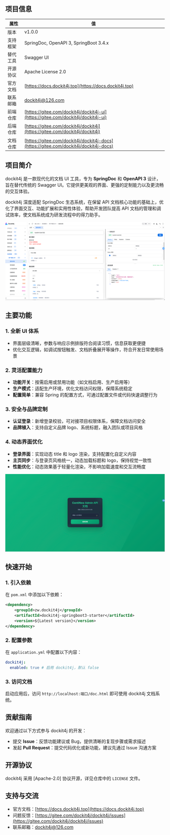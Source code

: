 ## 项目信息
| 属性                | 值                                                                 |
| ------------------- | ------------------------------------------------------------------ |
| 版本                | v1.0.0                                                            |
| 支持框架            | SpringDoc, OpenAPI 3, SpringBoot 3.4.x                            |
| 替代工具            | Swagger UI                                                         |
| 开源协议            | Apache License 2.0                                                |
| 官方文档            | [https://docs.dockit4j.top](https://docs.dockit4j.top)           |
| 联系邮箱            | dockit4j@126.com                                                  |
| 前端仓库            | [https://gitee.com/dockit4j/dockit4j-ui](https://gitee.com/dockit4j/dockit4j-ui) |
| 后端仓库            | [https://gitee.com/dockit4j/dockit4j](https://gitee.com/dockit4j/dockit4j) |
| 文档仓库            | [https://gitee.com/dockit4j/dockit4j-docs](https://gitee.com/dockit4j/dockit4j-docs) |

## 项目简介
dockit4j 是一款现代化的文档 UI 工具，专为 **SpringDoc** 和 **OpenAPI 3** 设计，旨在替代传统的 Swagger UI。它提供更美观的界面、更强的定制能力以及更流畅的交互体验。

dockit4j 深度适配 SpringDoc 生态系统，在保留 API 文档核心功能的基础上，优化了界面交互、功能扩展和实用性体验，帮助开发团队提高 API 文档的管理和调试效率，使文档系统成为研发流程中的得力助手。

![dockit4j 主界面效果](.image/interface/主界面.png)

## 主要功能
### 1. 全新 UI 体系
- 界面层级清晰，参数与响应示例排版符合阅读习惯，信息获取更便捷
- 优化交互逻辑，如调试按钮触发、文档折叠展开等操作，符合开发日常使用场景

### 2. 灵活配置能力
- **功能开关**：按需启用或禁用功能（如文档启用、生产启用等）
- **生产模式**：适配生产环境，优化文档访问权限，保障系统稳定
- **配置简单**：兼容 Spring 的配置方式，可通过配置文件或代码快速调整行为

### 3. 安全与品牌定制
- **认证登录**：新增登录校验，可对接项目权限体系，保障文档访问安全
- **品牌植入**：支持自定义品牌 logo、系统标题，融入团队或项目风格

### 4. 动态界面优化
- **登录界面**：实现动态 title 和 logo 渲染，支持配置化自定义内容
- **主页同步**：与登录页风格统一，动态加载标题和 logo，保持视觉一致性
- **性能优化**：动态效果基于轻量化渲染，不影响加载速度和交互流畅度

![登录界面效果](.image/interface/登录.png)

## 快速开始
### 1. 引入依赖
在 `pom.xml` 中添加以下依赖：
```xml
<dependency>
    <groupId>zw.dockit4j</groupId>
    <artifactId>dockit4j-springboot3-starter</artifactId>
    <version>${Latest version}</version>
</dependency>
```

### 2. 配置参数
在 `application.yml` 中配置以下内容：
```yaml
dockit4j:
  enabled: true # 启用 dockit4j，默认 false
```

### 3. 访问文档
启动应用后，访问 `http://localhost:端口/doc.html` 即可使用 dockit4j 文档系统。

## 贡献指南
欢迎通过以下方式参与 dockit4j 的开发：
- 提交 **Issue**：反馈功能建议或 Bug，提供清晰的复现步骤或需求描述
- 发起 **Pull Request**：提交代码优化或新功能，建议先通过 Issue 沟通方案

## 开源协议
dockit4j 采用 [Apache-2.0] 协议开源，详见仓库中的 `LICENSE` 文件。

## 支持与交流
- 官方文档：[https://docs.dockit4j.top](https://docs.dockit4j.top)
- 问题反馈：[https://gitee.com/dockit4j/dockit4j/issues](https://gitee.com/dockit4j/dockit4j/issues)
- 联系邮箱：dockit4j@126.com